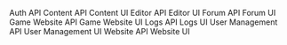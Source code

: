 Auth API
Content API
Content UI
Editor API
Editor UI
Forum API
Forum UI
Game Website API
Game Website UI
Logs API
Logs UI
User Management API
User Management UI
Website API
Website UI
